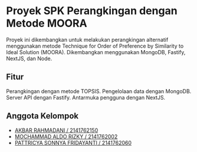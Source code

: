 # Proyek SPK Perangkingan dengan Metode MOORA
Proyek ini dikembangkan untuk melakukan perangkingan alternatif menggunakan metode Technique for Order of Preference by Similarity to Ideal Solution (MOORA). Dikembangkan menggunakan MongoDB, Fastify, NextJS, dan Node.

## Fitur
Perangkingan dengan metode TOPSIS.
Pengelolaan data dengan MongoDB.
Server API dengan Fastify.
Antarmuka pengguna dengan NextJS.

## Anggota Kelompok
 - [AKBAR RAHMADANI / 2141762150](https://github.com/AkbarRahmadani161102)
 - [MOCHAMMAD ALDO RIZKY / 2141762002](https://github.com/AkbarRahmadani161102)
 - [PATTRICYA SONNYA FRIDAYANTI / 2141762060](https://github.com/AkbarRahmadani161102)
